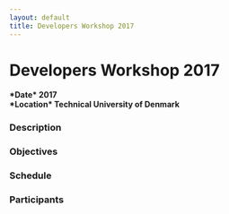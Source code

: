 ```yaml
---
layout: default
title: Developers Workshop 2017
---
```


<h1>Developers Workshop 2017</h1>
<b>*Date* 2017</b><br/>
<b>*Location* Technical University of Denmark</b><br/>

<h3>Description</h3>

<h3>Objectives</h3>

<h3>Schedule</h3>

<h3>Participants</h3>
